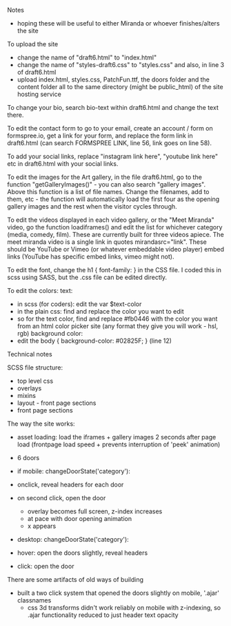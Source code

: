 Notes
- hoping these will be useful to either Miranda or whoever finishes/alters the site

To upload the site
- change the name of "draft6.html" to "index.html"
- change the name of "styles-draft6.css" to "styles.css" and also, in line 3 of draft6.html
- upload index.html, styles.css, PatchFun.ttf, the doors folder and the content folder all to the same directory (might be public_html) of the site hosting service

To change your bio, search bio-text within draft6.html and change the text there.

To edit the contact form to go to your email, create an account / form on formspree.io, get a link for your form, and replace the form link in draft6.html (can search FORMSPREE LINK, line 56, link goes on line 58).

To add your social links, replace "instagram link here", "youtube link here" etc in draft6.html with your social links.

To edit the images for the Art gallery, in the file draft6.html, go to the function "getGalleryImages()" - you can also search "gallery images". Above this function is a list of file names. Change the filenames, add to them, etc - the function will automatically load the first four as the opening gallery images and the rest when the visitor cycles through.

To edit the videos displayed in each video gallery, or the "Meet Miranda" video, go the function loadiframes() and edit the list for whichever category (media, comedy, film). These are currently built for three videos apiece. The meet miranda video is a single link in quotes mirandasrc="link". These should be YouTube or Vimeo (or whatever embeddable video player) embed links (YouTube has specific embed links, vimeo might not).

To edit the font, change the h1 { font-family: } in the CSS file. I coded this in scss using SASS, but the .css file can be edited directly.

To edit the colors:
text: 
- in scss (for coders): edit the var $text-color
- in the plain css: find and replace the color you want to edit
- so for the text color, find and replace #fb0446 with the color you want from an html color picker site (any format they give you will work - hsl, rgb)
background color:
- edit the body { background-color: #02825F; } (line 12)

Technical notes

SCSS file structure:
- top level css
- overlays
- mixins
- layout - front page sections
- front page sections 


The way the site works:
- asset loading: load the iframes + gallery images 2 seconds after page load (frontpage load speed + prevents interruption of 'peek' animation)

- 6 doors
- if mobile:
changeDoorState('category'):
- onclick, reveal headers for each door
- on second click, open the door
	- overlay becomes full screen, z-index increases
	- at pace with door opening animation
	- x appears

- desktop:
changeDoorState('category'):
- hover: open the doors slightly, reveal headers
- click: open the door


There are some artifacts of old ways of building
- built a two click system that opened the doors slightly on mobile, '.ajar' classnames
	- css 3d transforms didn't work reliably on mobile with z-indexing, so .ajar functionality reduced to just header text opacity
